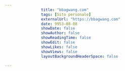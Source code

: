 ---
                title: "bbagwang.com"
                tags: [Sito personale]
                externalUrl: "https://bbagwang.com"
                date: 9953-08-08
                showDate: false
                showAuthor: false
                showReadingTime: false
                showEdit: false
                showLikes: false
                showViews: false
                layoutBackgroundHeaderSpace: false
                ---

